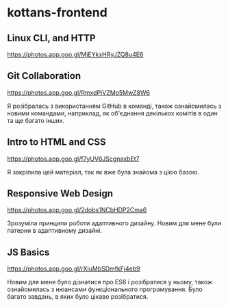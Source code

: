 # kottans-frontend

## Linux CLI, and HTTP
https://photos.app.goo.gl/MjEYkxHRyJZQ8u4E6

## Git Collaboration
https://photos.app.goo.gl/RmxdPiVZMo5MwZ8W6

Я розібралась з використанням GitHub в команді, також ознайомилась з новими командами, наприклад, як об'єднання декількох комітів в один та ще багато інших.

## Intro to HTML and CSS
https://photos.app.goo.gl/f7yUV6JScgnaxbEt7

Я закріпила цей матеріал, так як вже була знайома з цією базою.

## Responsive Web Design
https://photos.app.goo.gl/2dobs1NCbHDP2Cma6

Зрозуміла принципи роботи адаптивного дизайну. Новим для мене були патерни в адаптивному дизайні.

## JS Basics
https://photos.app.goo.gl/rXiuMbSDmfkFj4eb9

Новим для мене було дізнатися про ES6 і розібратися у ньому, також ознайомилась з нюансами функціонального програмування. Було багато завдань, в яких було цікаво розібратися.

